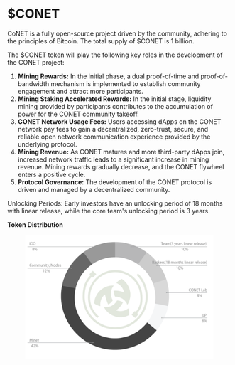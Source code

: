# $CONET

CoNET is a fully open-source project driven by the community, adhering to the principles of Bitcoin. The total supply of $CONET is 1 billion.

The $CONET token will play the following key roles in the development of the CONET project:

1. **Mining Rewards:** In the initial phase, a dual proof-of-time and proof-of-bandwidth mechanism is implemented to establish community engagement and attract more participants.
2. **Mining Staking Accelerated Rewards:** In the initial stage, liquidity mining provided by participants contributes to the accumulation of power for the CONET community takeoff.
3. **CONET Network Usage Fees:** Users accessing dApps on the CONET network pay fees to gain a decentralized, zero-trust, secure, and reliable open network communication experience provided by the underlying protocol.
4. **Mining Revenue:** As CONET matures and more third-party dApps join, increased network traffic leads to a significant increase in mining revenue. Mining rewards gradually decrease, and the CONET flywheel enters a positive cycle.
5. **Protocol Governance:** The development of the CONET protocol is driven and managed by a decentralized community.

Unlocking Periods: Early investors have an unlocking period of 18 months with linear release, while the core team's unlocking period is 3 years.

**Token Distribution**

<figure><img src="../.gitbook/assets/image (11).png" alt=""><figcaption></figcaption></figure>
